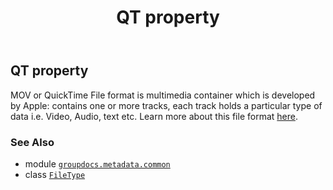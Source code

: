 ﻿---
title: QT property
second_title: GroupDocs.Metadata for Python via .NET API References
description: 
type: docs
url: /python-net/groupdocs.metadata.common/filetype/qt/
is_root: false
weight: 780
---

## QT property


MOV or QuickTime File format is multimedia container which is developed by Apple: contains one or more tracks,
each track holds a particular type of data i.e. Video, Audio, text etc.
Learn more about this file format
[here](https://wiki.fileformat.com/video/mov/).

### See Also
* module [`groupdocs.metadata.common`](../../)
* class [`FileType`](/metadata/python-net/groupdocs.metadata.common/filetype)
